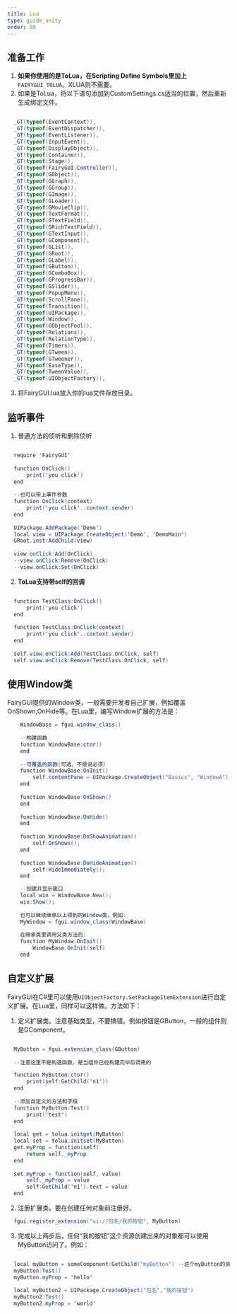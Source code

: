 ```yaml
---
title: Lua
type: guide_unity
order: 80
---
```


## 准备工作

1. **如果你使用的是ToLua，在Scripting Define Symbols里加上** `FAIRYGUI_TOLUA`。XLUA则不需要。
2. 如果是ToLua，将以下语句添加到CustomSettings.cs适当的位置，然后重新生成绑定文件。

  ```csharp

    _GT(typeof(EventContext)),
    _GT(typeof(EventDispatcher)),
    _GT(typeof(EventListener)),
    _GT(typeof(InputEvent)),
    _GT(typeof(DisplayObject)),
    _GT(typeof(Container)),
    _GT(typeof(Stage)),
    _GT(typeof(FairyGUI.Controller)),
    _GT(typeof(GObject)),
    _GT(typeof(GGraph)),
    _GT(typeof(GGroup)),
    _GT(typeof(GImage)),
    _GT(typeof(GLoader)),
    _GT(typeof(GMovieClip)),
    _GT(typeof(TextFormat)),
    _GT(typeof(GTextField)),
    _GT(typeof(GRichTextField)),
    _GT(typeof(GTextInput)),
    _GT(typeof(GComponent)),
    _GT(typeof(GList)),
    _GT(typeof(GRoot)),
    _GT(typeof(GLabel)),
    _GT(typeof(GButton)),
    _GT(typeof(GComboBox)),
    _GT(typeof(GProgressBar)),
    _GT(typeof(GSlider)),
    _GT(typeof(PopupMenu)),
    _GT(typeof(ScrollPane)),
    _GT(typeof(Transition)),
    _GT(typeof(UIPackage)),
    _GT(typeof(Window)),
    _GT(typeof(GObjectPool)),
    _GT(typeof(Relations)),
    _GT(typeof(RelationType)),
    _GT(typeof(Timers)),
    _GT(typeof(GTween)),
    _GT(typeof(GTweener)),
    _GT(typeof(EaseType)),
    _GT(typeof(TweenValue)),
    _GT(typeof(UIObjectFactory)),
  ```

3. 将FairyGUI.lua放入你的lua文件存放目录。

## 监听事件

1. 普通方法的侦听和删除侦听

  ```csharp

    require 'FairyGUI'
    
    function OnClick()
    	print('you click')
    end
    
    --也可以带上事件参数
    function OnClick(context)
    	print('you click'..context.sender)
    end
    
    UIPackage.AddPackage('Demo')
    local view = UIPackage.CreateObject('Demo', 'DemoMain')
    GRoot.inst:AddChild(view)
    
    view.onClick:Add(OnClick)
    --view.onClick:Remove(OnClick)
    --view.onClick:Set(OnClick)

  ```
	
2. **ToLua支持带self的回调**

  ```csharp

    function TestClass:OnClick()
    	print('you click')
    end
    
    function TestClass:OnClick(context)
    	print('you click'..context.sender)
    end
    
    self.view.onClick:Add(TestClass.OnClick, self)
    self.view.onClick:Remove(TestClass.OnClick, self)

  ```

## 使用Window类

FairyGUI提供的Window类，一般需要开发者自己扩展，例如覆盖OnShown,OnHide等。在Lua里，编写Window扩展的方法是：

```csharp
    WindowBase = fgui.window_class()
    
    --构建函数
    function WindowBase:ctor()
    end
    
    --可覆盖的函数(可选，不是说必须）
    function WindowBase:OnInit()
        self.contentPane = UIPackage.CreateObject("Basics", "WindowA");
    end
    
    function WindowBase:OnShown()
    end
    
    function WindowBase:OnHide()
    end
    
    function WindowBase:DoShowAnimation()
        self:OnShown();
    end
    
    function WindowBase:DoHideAnimation()
        self:HideImmediately();
    end

    --创建并显示窗口
    local win = WindowBase.New();
    win:Show();
    
    也可以继续继承以上得到的Window类，例如:
    MyWindow = fgui.window_class(WindowBase)
    
    在继承类里调用父类方法的:
    function MyWindow:OnInit()
    	WindowBase.OnInit(self)
    end
```

## 自定义扩展

FairyGUI在C#里可以使用`UIObjectFactory.SetPackageItemExtension`进行自定义扩展。在Lua里，同样可以这样做。方法如下：

1. 定义扩展类。注意基础类型，不要搞错。例如按钮是GButton，一般的组件则是GComponent。

  ```csharp

    MyButton = fgui.extension_class(GButton)
    
    --注意这里不是构造函数，是当组件已经构建完毕后调用的

    function MyButton:ctor()
    	print(self:GetChild('n1'))
    end
    
    --添加自定义的方法和字段
    function MyButton:Test()
    	print('test')
    end
    
    local get = tolua.initget(MyButton)
    local set = tolua.initset(MyButton)
    get.myProp = function(self)
    	return self._myProp
    end
    
    set.myProp = function(self, value)
    	self._myProp = value
    	self:GetChild('n1').text = value
    end
  
  ```

2. 注册扩展类。要在创建任何对象前注册好。

  ```csharp
    fgui.register_extension("ui://包名/我的按钮", MyButton)
  ```

3. 完成以上两步后，任何“我的按钮”这个资源创建出来的对象都可以使用MyButton访问了。例如：

  ```csharp

    local myButton = someComponent:GetChild("myButton") --这个myButton的资源是“我的按钮”
    myButton:Test()
    myButton.myProp = 'hello'
    
    local myButton2 = UIPackage.CreateObject("包名","我的按钮")
    myButton2:Test()
    myButton2.myProp = 'world'

  ```